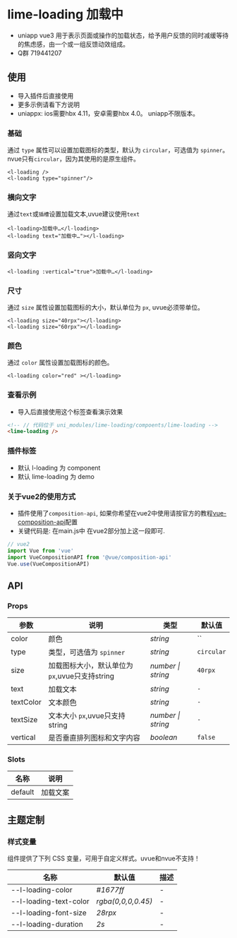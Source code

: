 # lime-loading 加载中
- uniapp vue3 用于表示页面或操作的加载状态，给予用户反馈的同时减缓等待的焦虑感，由一个或一组反馈动效组成。
- Q群 719441207 

## 使用
- 导入插件后直接使用
- 更多示例请看下方说明
- uniappx: ios需要hbx 4.11，安卓需要hbx 4.0。 uniapp不限版本。

### 基础
通过 `type` 属性可以设置加载图标的类型，默认为 `circular`，可选值为 `spinner`。nvue只有`circular`，因为其使用的是原生组件。

```vue
<l-loading />
<l-loading type="spinner"/>
```

### 横向文字
通过`text`或`插槽`设置加载文本,uvue建议使用`text`

```vue
<l-loading>加载中…</l-loading>
<l-loading text="加载中…"></l-loading>
```

### 竖向文字

```vue
<l-loading :vertical="true">加载中…</l-loading>
```

### 尺寸
通过 `size` 属性设置加载图标的大小，默认单位为 `px`, uvue必须带单位。

```vue
<l-loading size="40rpx"></l-loading>
<l-loading size="60rpx"></l-loading>
```

### 颜色
通过 `color` 属性设置加载图标的颜色。

```vue
<l-loading color="red" ></l-loading>
```

### 查看示例
- 导入后直接使用这个标签查看演示效果

```html
<!-- // 代码位于 uni_modules/lime-loading/compoents/lime-loading -->
<lime-loading />
```





### 插件标签
- 默认 l-loading 为 component
- 默认 lime-loading 为 demo


### 关于vue2的使用方式
- 插件使用了`composition-api`, 如果你希望在vue2中使用请按官方的教程[vue-composition-api](https://uniapp.dcloud.net.cn/tutorial/vue-composition-api.html)配置
- 关键代码是: 在main.js中 在vue2部分加上这一段即可.
```js
// vue2
import Vue from 'vue'
import VueCompositionAPI from '@vue/composition-api'
Vue.use(VueCompositionAPI)
```

## API

### Props

| 参数       | 说明                          | 类型               | 默认值     |
| ---------- | ----------------------------- | ------------------ | ---------- |
| color      | 颜色                          | _string_           | ``  |
| type       | 类型，可选值为 `spinner`      | _string_           | `circular` |
| size       | 加载图标大小，默认单位为 `px`,uvue只支持string | _number \| string_ | `40rpx`     |
| text       | 加载文本 |  _string_ | `-`     |
| textColor       | 文本颜色 |  _string_ | `-`     |
| textSize       | 文本大小 `px`,uvue只支持string | _number \| string_ | `-`     |
| vertical   | 是否垂直排列图标和文字内容    | _boolean_          | `false`    |

### Slots

| 名称    | 说明           |
| ------- | -------------- |
| default | 加载文案       |



## 主题定制

### 样式变量

组件提供了下列 CSS 变量，可用于自定义样式。uvue和nvue不支持！

| 名称                           | 默认值                    | 描述 |
| ------------------------------ | ------------------------- | ---- |
| --l-loading-color       | _#1677ff_ | -    |
| --l-loading-text-color       | _rgba(0,0,0,0.45)_ | -    |
| --l-loading-font-size   | _28rpx_ | -    |
| --l-loading-duration | _2s_                    | -    |